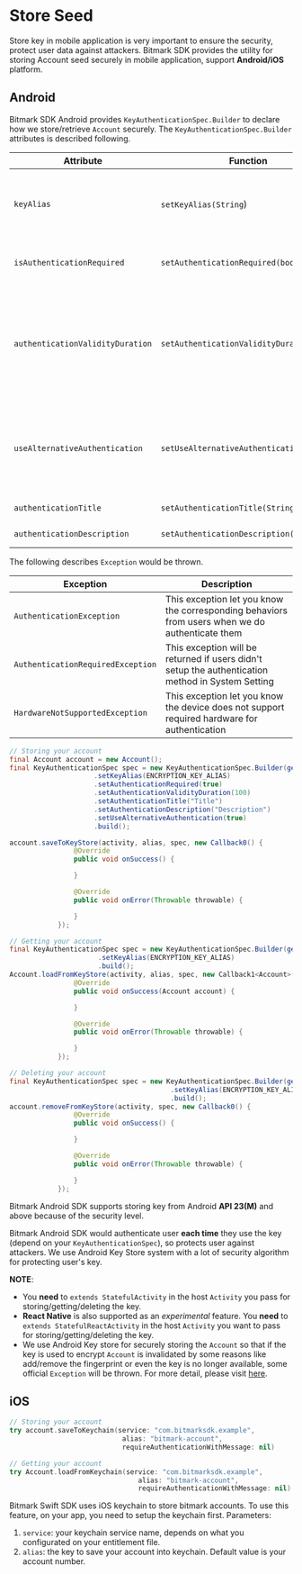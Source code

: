 # Store Seed

Store key in mobile application is very important to ensure the security, protect user data against attackers. Bitmark SDK provides the utility for storing Account seed securely in mobile application, support **Android/iOS** platform.

## Android

Bitmark SDK Android provides `KeyAuthenticationSpec.Builder` to declare how we store/retrieve `Account` securely. The `KeyAuthenticationSpec.Builder` attributes is described following.

| Attribute | Function | Description |
| --------- | ----------- | ----------- |
| `keyAlias` | `setKeyAlias(String`) | The alias represents for the account. Each time you store `Account`, you should use different alias even in the same `Account`
| `isAuthenticationRequired` | `setAuthenticationRequired(boolean)` | Need the authentication each time store/retrieve the `Account` |
| `authenticationValidityDuration` | `setAuthenticationValidityDuration(int)` | The time frame in second that the `Account` using does not need to be authenticated each time you use it. In this mode, the authentication method is always **PIN/Password/Pattern** |
| `useAlternativeAuthentication` | `setUseAlternativeAuthentication` | Using the **PIN/Password/Pattern** as an alternative authentication method in case the device does not support biometric authentication |
| `authenticationTitle` | `setAuthenticationTitle(String)` | The title for the authentication dialog |
| `authenticationDescription` | `setAuthenticationDescription(String)` | The description for the authentication dialog |

The following describes `Exception` would be thrown.

| Exception | Description |
| --------- | ----------- |
| `AuthenticationException` | This exception let you know the corresponding behaviors from users when we do authenticate them |
| `AuthenticationRequiredException` | This exception will be returned if users didn't setup the authentication method in System Setting |
| `HardwareNotSupportedException` | This exception let you know the device does not support required hardware for authentication |

```java
// Storing your account
final Account account = new Account();
final KeyAuthenticationSpec spec = new KeyAuthenticationSpec.Builder(getApplicationContext())
                     .setKeyAlias(ENCRYPTION_KEY_ALIAS)
                     .setAuthenticationRequired(true)
                     .setAuthenticationValidityDuration(100)
                     .setAuthenticationTitle("Title")
                     .setAuthenticationDescription("Description")
                     .setUseAlternativeAuthentication(true)
                     .build();

account.saveToKeyStore(activity, alias, spec, new Callback0() {
                @Override
                public void onSuccess() {

                }

                @Override
                public void onError(Throwable throwable) {

                }
            });

// Getting your account
final KeyAuthenticationSpec spec = new KeyAuthenticationSpec.Builder(getApplicationContext())
                      .setKeyAlias(ENCRYPTION_KEY_ALIAS)
                      .build();
Account.loadFromKeyStore(activity, alias, spec, new Callback1<Account>() {
                @Override
                public void onSuccess(Account account) {

                }

                @Override
                public void onError(Throwable throwable) {

                }
            });

// Deleting your account
final KeyAuthenticationSpec spec = new KeyAuthenticationSpec.Builder(getApplicationContext())
                                        .setKeyAlias(ENCRYPTION_KEY_ALIAS)
                                        .build();
account.removeFromKeyStore(activity, spec, new Callback0() {
                @Override
                public void onSuccess() {

                }

                @Override
                public void onError(Throwable throwable) {

                }
            });

```

Bitmark Android SDK supports storing key from Android **API 23(M)** and above because of the security level.

Bitmark Android SDK would authenticate user **each time** they use the key (depend on your `KeyAuthenticationSpec`), so protects user against attackers. We use Android Key Store system with a lot of security algorithm for protecting user's key.

**NOTE**:

- You **need** to `extends StatefulActivity` in the host `Activity` you pass for storing/getting/deleting the key.
- **React Native** is also supported as an *experimental* feature. You **need** to `extends StatefulReactActivity` in the host `Activity` you want to pass for storing/getting/deleting the key.
- We use Android Key store for securely storing the `Account` so that if the key is used to encrypt `Account` is invalidated by some reasons like add/remove the fingerprint or even the key is no longer available, some official `Exception` will be thrown. For more detail, please visit [here](https://developer.android.com/training/articles/keystore).

## iOS

```swift
// Storing your account
try account.saveToKeychain(service: "com.bitmarksdk.example",
                            alias: "bitmark-account",
                            requireAuthenticationWithMessage: nil)

// Getting your account
try Account.loadFromKeychain(service: "com.bitmarksdk.example",
                                alias: "bitmark-account",
                                requireAuthenticationWithMessage: nil)
```

Bitmark Swift SDK uses iOS keychain to store bitmark accounts. To use this feature, on your app, you need to setup the keychain first.
Parameters:
1. `service`: your keychain service name, depends on what you configurated on your entitlement file.
2. `alias`: the key to save your account into keychain. Default value is your account number.
